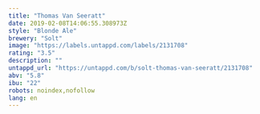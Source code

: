 ```yaml
---
title: "Thomas Van Seeratt"
date: 2019-02-08T14:06:55.308973Z
style: "Blonde Ale"
brewery: "Solt"
image: "https://labels.untappd.com/labels/2131708"
rating: "3.5"
description: ""
untappd_url: "https://untappd.com/b/solt-thomas-van-seeratt/2131708"
abv: "5.8"
ibu: "22"
robots: noindex,nofollow
lang: en
---
```

